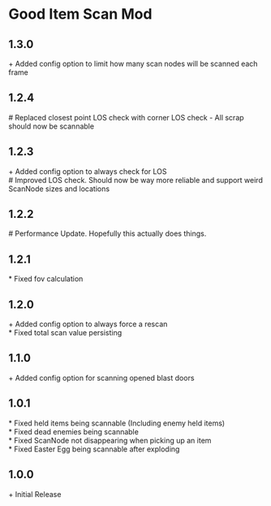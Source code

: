 # Good Item Scan Mod

## 1.3.0

\+ Added config option to limit how many scan nodes will be scanned each frame<br>

## 1.2.4

\# Replaced closest point LOS check with corner LOS check - All scrap should now be scannable<br>

## 1.2.3

\+ Added config option to always check for LOS<br>
\# Improved LOS check. Should now be way more reliable and support weird ScanNode sizes and locations<br>

## 1.2.2

\# Performance Update. Hopefully this actually does things.<br>

## 1.2.1

\* Fixed fov calculation<br>

## 1.2.0

\+ Added config option to always force a rescan<br>
\* Fixed total scan value persisting<br>

## 1.1.0

\+ Added config option for scanning opened blast doors<br>

## 1.0.1

\* Fixed held items being scannable (Including enemy held items)<br>
\* Fixed dead enemies being scannable<br>
\* Fixed ScanNode not disappearing when picking up an item<br>
\* Fixed Easter Egg being scannable after exploding<br>

## 1.0.0

\+ Initial Release<br>